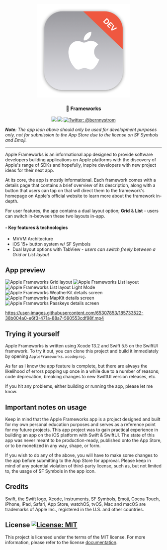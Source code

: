 <p align="center">
    <img src="./AppleFrameworks/Assets.xcassets/AppIcon.appiconset/mac512.png" alt="Apple Frameworks app icon" width="300" maxHeight="171" />
</p>

<h3 align="center"> Frameworks</h3>

<p align="center">
    <img src="https://img.shields.io/badge/iOS-15.0+-blue.svg" />
    <img src="https://img.shields.io/badge/Swift-5.5-orange.svg" />
    <a href="https://twitter.com/bernnystrom">
        <img src="https://img.shields.io/badge/Contact-@bernnystrom-lightgrey.svg?style=flat" alt="Twitter: @bernnystrom" />
    </a>
</p>

  ***Note**: The app icon above should only be used for development purposes only, not for submission to the App Store due to the license on SF Symbols and Emoji.*

 <hr />

Apple Frameworks is an informational app designed to provide software developers building applications on Apple platforms with the discovery of Apple's range of SDKs and hopefully, inspire developers with new project ideas for their next app.

At its core, the app is mostly informational. Each framework comes with a details page that contains a brief overview of its description, along with a button that users can tap on that will direct them to the framework's homepage on Apple's official website to learn more about the framework in-depth.

For user features, the app contains a dual layout option; **Grid** & **List** - users can switch in-between these two layouts in-app.

#### - Key features & technologies

* MVVM Architecture
* iOS 15+ button system w/ SF Symbols
* Dual layout options with TabView - *users can switch freely between a Grid or List layout*

## App preview

<p>
    <img src="https://user-images.githubusercontent.com/65307853/185733317-b26973bb-0e24-478c-92d4-ffcdfd5d72d4.png" alt="Apple Frameworks Grid layout" width="250">
    <img src="https://user-images.githubusercontent.com/65307853/185733372-4491f0e8-df33-4311-a76e-cfbdab742536.png" alt="Apple Frameworks List layout" width="250">
    <img src="https://user-images.githubusercontent.com/65307853/185734073-8dcd0195-03a6-4322-bc77-e0e44a06fc4f.png" alt="Apple Frameworks List layout Light Mode" width="250">
    <img src="https://user-images.githubusercontent.com/65307853/185733417-6aac2de0-4ea8-48dd-98e6-1fa400768d4e.png" alt="Apple Frameworks WeatherKit details screen" width="250">
    <img src="https://user-images.githubusercontent.com/65307853/185733450-7351b4d6-35ca-446a-a60a-7538e4532103.png" alt="Apple Frameworks MapKit details screen" width="250">
    <img src="https://user-images.githubusercontent.com/65307853/185734095-e6b00112-e24e-4e4a-ab87-da9ad177e381.png" alt="Apple Frameworks Passkeys details screen" width="250">
</p>

https://user-images.githubusercontent.com/65307853/185733522-38b004a0-e6f3-471a-88a7-590553cdf98f.mp4

## Trying it yourself

Apple Frameworks is written using Xcode 13.2 and Swift 5.5 on the SwiftUI framework. To try it out, you can clone this project and build it immediately by opening `AppleFrameworks.xcodeproj`.

As far as I know the app feature is complete, but there are always the likelihood of errors popping up once in a while due to a number of reasons; code deprecation, breaking changes to new SwiftUI version releases, etc. 

If you hit any problems, either building or running the app, please let me know.

## Important notes on usage

Keep in mind that the Apple Frameworks app is a project designed and built for my own personal education purposes and serves as a reference point for my future projects. This app project was to gain practical experience in building an app on the iOS platform with Swift & SwiftUI. The state of this app was never meant to be production-ready, published onto the App Store, or to be monetized in any way, shape, or form.

If you wish to do any of the above, you will have to make some changes to the app before submitting to the App Store for approval. Please keep in mind of any potential violation of third-party license, such as, but not limited to, the usage of SF Symbols in the app icon.

## Credits

Swift, the Swift logo, Xcode, Instruments, SF Symbols, Emoji, Cocoa Touch, iPhone, iPad, Safari, App Store, watchOS, tvOS, Mac and macOS are trademarks of Apple Inc., registered in the U.S. and other countries.

## License <a aria-label="Apple Frameworks is free to use" href="https://choosealicense.com/licenses/mit/" target="_blank"><img alt="License: MIT" src="https://img.shields.io/badge/License-MIT-success.svg?style=flat-square&color=33CC12" target="_blank" /></a>

This project is licensed under the terms of the MIT license. For more information, please refer to the license [documentation](LICENSE).
